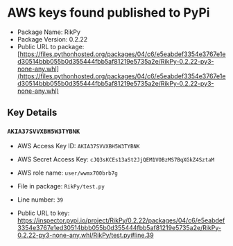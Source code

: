 # AWS keys found published to PyPi

* Package Name: RikPy
* Package Version: 0.2.22
* Public URL to package: [https://files.pythonhosted.org/packages/04/c6/e5eabdef3354e3767e1ed30514bbb055b0d355444fbb5af81219e5735a2e/RikPy-0.2.22-py3-none-any.whl](https://files.pythonhosted.org/packages/04/c6/e5eabdef3354e3767e1ed30514bbb055b0d355444fbb5af81219e5735a2e/RikPy-0.2.22-py3-none-any.whl)

## Key Details

### `AKIA37SVVXBH5W3TYBNK`

* AWS Access Key ID: `AKIA37SVVXBH5W3TYBNK`
* AWS Secret Access Key: `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` 
* AWS role name: `user/wwmx700brb7g`
* File in package: `RikPy/test.py`
* Line number: `39`

* Public URL to key: https://inspector.pypi.io/project/RikPy/0.2.22/packages/04/c6/e5eabdef3354e3767e1ed30514bbb055b0d355444fbb5af81219e5735a2e/RikPy-0.2.22-py3-none-any.whl/RikPy/test.py#line.39


